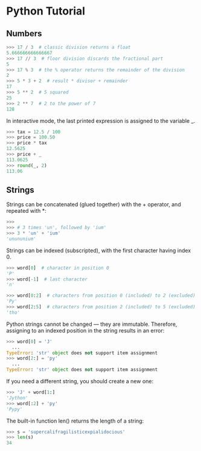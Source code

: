 # Python Tutorial

## Numbers

```py
>>> 17 / 3  # classic division returns a float
5.666666666666667
>>> 17 // 3  # floor division discards the fractional part
5
>>> 17 % 3  # the % operator returns the remainder of the division
2
>>> 5 * 3 + 2  # result * divisor + remainder
17
>>> 5 ** 2  # 5 squared
25
>>> 2 ** 7  # 2 to the power of 7
128
```

In interactive mode, the last printed expression is assigned to the variable _.

```py
>>> tax = 12.5 / 100
>>> price = 100.50
>>> price * tax
12.5625
>>> price + _
113.0625
>>> round(_, 2)
113.06
```

## Strings

Strings can be concatenated (glued together) with the + operator, and repeated with *:

```py
>>>
>>> # 3 times 'un', followed by 'ium'
>>> 3 * 'un' + 'ium'
'unununium'
```

Strings can be indexed (subscripted), with the first character having index 0.

```py
>>> word[0]  # character in position 0
'P'
>>> word[-1]  # last character
'n'
```

```py
>>> word[0:2]  # characters from position 0 (included) to 2 (excluded)
'Py'
>>> word[2:5]  # characters from position 2 (included) to 5 (excluded)
'tho'
```

Python strings cannot be changed — they are immutable. Therefore, assigning to an indexed position in the string results in an error:

```py
>>> word[0] = 'J'
  ...
TypeError: 'str' object does not support item assignment
>>> word[2:] = 'py'
  ...
TypeError: 'str' object does not support item assignment
```

If you need a different string, you should create a new one:

```py
>>> 'J' + word[1:]
'Jython'
>>> word[:2] + 'py'
'Pypy'
```

The built-in function len() returns the length of a string:

```py
>>> s = 'supercalifragilisticexpialidocious'
>>> len(s)
34
```

